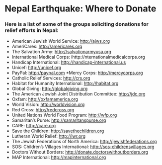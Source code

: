 # Nepal Earthquake: Where to Donate
### Here is a list of some of the groups soliciting donations for relief efforts in Nepal:

* American Jewish World Service: http://ajws.org
* AmeriCares: http://americares.org
* The Salvation Army: http://salvationarmyusa.org
* International Medical Corps: ihttp://nternationalmedicalcorps.org
* Handicap International: http://handicap-international.us
* Unicef: http://unicef.org
* PayPal: http://paypal.com
*Mercy Corps: http://mercycorps.org
* Catholic Relief Services: http://crs.org
* Habitat for Humanity International: http://habitat.org
* Global Giving: http://globalgiving.org
* The American Jewish Joint Distribution Committee: http://jdc.org
* Oxfam: http://oxfamamerica.org
* World Vision: http://worldvision.org
* Red Cross: http://redcross.org
* United Nations World Food Program: http://wfp.org
* Samaritan’s Purse: http://samaritanspurse.org
* CARE: http://care.org
* Save the Children: http://savethechildren.org
* Lutheran World Relief: http://lwr.org
* The Jewish Federations of North America: http://jewishfederations.org
* SOS: Children’s Villages International: http://sos-childrensvillages.org
* Doctors Without Borders: http://donate.doctorswithoutborders.org
* MAP International: http://mapinternational.org
